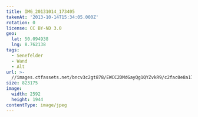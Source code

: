 ```yaml
---
title: IMG_20131014_173405
takenAt: '2013-10-14T15:34:05.000Z'
rotation: 0
license: CC BY-ND 3.0
geo:
  lat: 50.094938
  lng: 8.762138
tags:
  - Senefelder
  - Wand
  - Alt
url: >-
  //images.ctfassets.net/bncv3c2gt878/EWCC2DMdGayQg1QYZvkR9/c2fac0e8a1789f712af78707bc3f1c58/img_20131014_173405_10287400773_o
size: 823175
image:
  width: 2592
  height: 1944
contentType: image/jpeg
---
```


